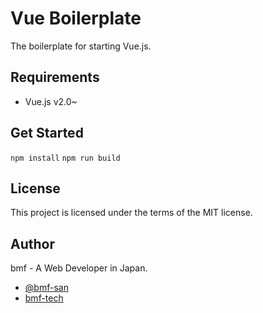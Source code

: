 # Vue Boilerplate
The boilerplate for starting Vue.js.

## Requirements
- Vue.js v2.0~ 

## Get Started
`npm install`
`npm run build`

## License

This project is licensed under the terms of the MIT license.

## Author

bmf - A Web Developer in Japan.

- [@bmf-san](https://twitter.com/bmf_san)
- [bmf-tech](http://bmf-tech.com/)


